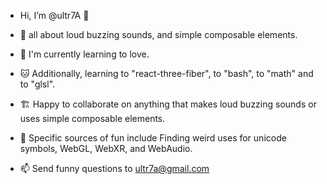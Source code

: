 + Hi, I’m @ultr7A 🌙
+ 📢 all about loud buzzing sounds, and simple composable elements.
+ 💞 I'm currently learning to love.
+ 🐱 Additionally, learning to "react-three-fiber", to "bash", to "math" and to "glsl".           
+ 🏗️ Happy to collaborate on anything that makes loud buzzing sounds or uses simple composable elements.
 
+ 🎯 Specific sources of fun include Finding weird uses for unicode symbols, WebGL, WebXR, and WebAudio. 
+ 📫 Send funny questions to ultr7a@gmail.com
